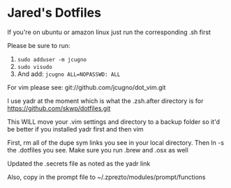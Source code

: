 Jared's Dotfiles
===========

If you're on ubuntu or amazon linux just run the corresponding .sh first

Please be sure to run:

1. `sudo adduser -m jcugno`
2. `sudo visudo`
3. And add: `jcugno ALL=NOPASSWD: ALL`

For vim please see: git://github.com/jcugno/dot_vim.git

I use yadr at the moment which is what the .zsh.after directory is for
https://github.com/skwp/dotfiles.git

This WILL move your .vim settings and directory to a backup folder so it'd be
better if you installed yadr first and then vim

First, rm all of the dupe sym links you see in your local directory.
Then ln -s the .dotfiles you see. Make sure you run .brew and .osx as well

Updated the .secrets file as noted as the yadr link

Also, copy in the prompt file to ~/.zprezto/modules/prompt/functions

